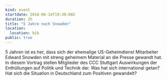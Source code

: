 ```yaml
---
kind: event
startdate: 2018-06-14T19:30:00Z
duration: 2h
title: "5 Jahre nach Snowden"
location:
  location: bib
public: true
---
```

5 Jahren ist es her, dass sich der ehemalige US-Geheimdienst Mitarbeiter Edward Snowden mit streng geheimem Material an die Presse gewandt hat.
In diesem Vortrag stellen Mitglieder des CCC Stuttgart Auswirkungen der Enthüllungen auf Politik und Technik dar.
Was hat sich international getan? Hat sich die Situation in Deutschland zum Positiven gewandelt?
